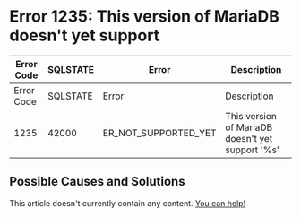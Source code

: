 
# Error 1235: This version of MariaDB doesn't yet support


| Error Code | SQLSTATE | Error | Description |
| --- | --- | --- | --- |
| Error Code | SQLSTATE | Error | Description |
| 1235 | 42000 | ER_NOT_SUPPORTED_YET | This version of MariaDB doesn't yet support '%s' |




## Possible Causes and Solutions


This article doesn't currently contain any content. [You can help!](/kb/en/writing-and-editing-knowledge-base-articles/)

